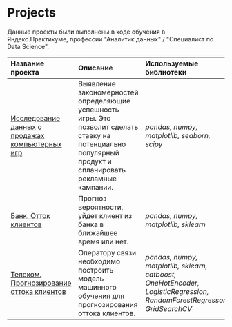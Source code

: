 # Projects

Данные проекты были выполнены в ходе обучения в Яндекс.Практикуме, профессии "Аналитик данных" / "Специалист по Data Science".

| Название проекта | Описание | Используемые библиотеки | 
| :---------------------- | :---------------------- | :---------------------- |
| [Исследование данных о продажах компьютерных игр](https://github.com/AChernukhina/Projects/blob/main/Project_1/%D0%A1omputer%20game%20data%20research.ipynb) | Выявление закономерностей определяющие успешность игры. Это позволит сделать ставку на потенциально популярный продукт и спланировать рекламные кампании.| *pandas, numpy, matplotlib, seaborn, scipy* |
| [Банк. Отток клиентов](https://github.com/AChernukhina/Projects/blob/main/Project_2/customer_churn.ipynb) | Прогноз вероятности, уйдет клиент из банка в ближайшее время или нет.| *pandas, numpy, matplotlib, sklearn* |
| [Телеком. Прогнозирование оттока клиентов](https://github.com/AChernukhina/Projects/blob/main/Project_3/%20customer_churn_prediction.ipynb) | Оператору связи необходимо построить модель машинного обучения для прогнозирования оттока клиентов.| *pandas, numpy, matplotlib, sklearn, catboost, OneHotEncoder, LogisticRegression, RandomForestRegressor, GridSearchCV* |
